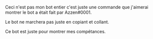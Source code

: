 Ceci n'est pas mon bot entier c'est juste une commande que j'aimerai montrer le bot a était fait par Azzen#0001.


Le bot ne marchera pas juste en copiant et collant.


Ce bot est juste pour montrer mes compétances.
